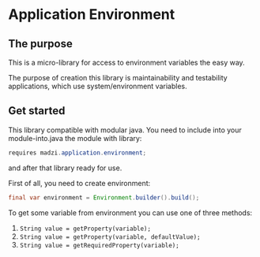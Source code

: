 # Application Environment

## The purpose

This is a micro-library for access to environment variables the easy way.

The purpose of creation this library is maintainability and testability applications, which use system/environment
variables.

## Get started

This library compatible with modular java. You need to include into your module-into.java the module with library:

```java
requires madzi.application.environment;
```

and after that library ready for use.

First of all, you need to create environment:

```java
final var environment = Environment.builder().build();
```

To get some variable from environment you can use one of three methods:

1. `String value = getProperty(variable);`
1. `String value = getProperty(variable, defaultValue);`
1. `String value = getRequiredProperty(variable);`

